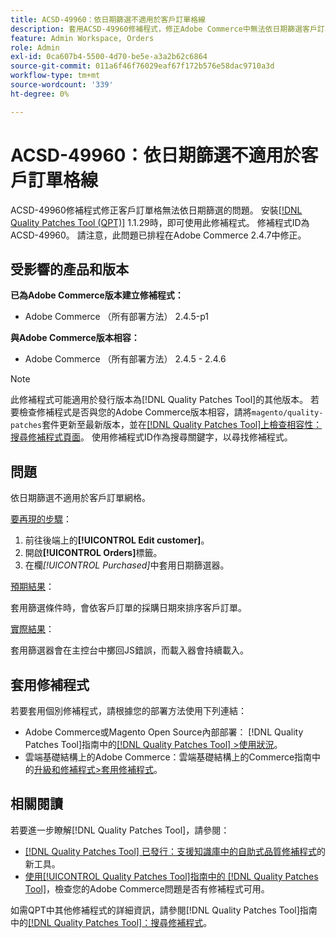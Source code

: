 ```yaml
---
title: ACSD-49960：依日期篩選不適用於客戶訂單格線
description: 套用ACSD-49960修補程式，修正Adobe Commerce中無法依日期篩選客戶訂單網格的問題。
feature: Admin Workspace, Orders
role: Admin
exl-id: 0ca607b4-5500-4d70-be5e-a3a2b62c6864
source-git-commit: 011a6f46f76029eaf67f172b576e58dac9710a3d
workflow-type: tm+mt
source-wordcount: '339'
ht-degree: 0%

---
```


# ACSD-49960：依日期篩選不適用於客戶訂單格線

ACSD-49960修補程式修正客戶訂單格無法依日期篩選的問題。 安裝[[!DNL Quality Patches Tool (QPT)]](https://experienceleague.adobe.com/en/docs/commerce-operations/tools/quality-patches-tool/quality-patches-tool-to-self-serve-quality-patches) 1.1.29時，即可使用此修補程式。 修補程式ID為ACSD-49960。 請注意，此問題已排程在Adobe Commerce 2.4.7中修正。

## 受影響的產品和版本

**已為Adobe Commerce版本建立修補程式：**

* Adobe Commerce （所有部署方法） 2.4.5-p1

**與Adobe Commerce版本相容：**

* Adobe Commerce （所有部署方法） 2.4.5 - 2.4.6

>[!NOTE]
>
>此修補程式可能適用於發行版本為[!DNL Quality Patches Tool]的其他版本。 若要檢查修補程式是否與您的Adobe Commerce版本相容，請將`magento/quality-patches`套件更新至最新版本，並在[[!DNL Quality Patches Tool]上檢查相容性：搜尋修補程式頁面](https://experienceleague.adobe.com/tools/commerce-quality-patches/index.html)。 使用修補程式ID作為搜尋關鍵字，以尋找修補程式。

## 問題

依日期篩選不適用於客戶訂單網格。

<u>要再現的步驟</u>：

1. 前往後端上的&#x200B;**[!UICONTROL Edit customer]**。
1. 開啟&#x200B;**[!UICONTROL Orders]**&#x200B;標籤。
1. 在欄&#x200B;*[!UICONTROL Purchased]*&#x200B;中套用日期篩選器。

<u>預期結果</u>：

套用篩選條件時，會依客戶訂單的採購日期來排序客戶訂單。

<u>實際結果</u>：

套用篩選器會在主控台中擲回JS錯誤，而載入器會持續載入。

## 套用修補程式

若要套用個別修補程式，請根據您的部署方法使用下列連結：

* Adobe Commerce或Magento Open Source內部部署： [!DNL Quality Patches Tool]指南中的[[!DNL Quality Patches Tool] >使用狀況](/help/tools/quality-patches-tool/usage.md)。
* 雲端基礎結構上的Adobe Commerce：雲端基礎結構上的Commerce指南中的[升級和修補程式>套用修補程式](https://experienceleague.adobe.com/docs/commerce-cloud-service/user-guide/develop/upgrade/apply-patches.html)。

## 相關閱讀

若要進一步瞭解[!DNL Quality Patches Tool]，請參閱：

* [[!DNL Quality Patches Tool] 已發行：支援知識庫中的自助式品質修補程式](https://experienceleague.adobe.com/en/docs/commerce-operations/tools/quality-patches-tool/quality-patches-tool-to-self-serve-quality-patches)的新工具。
* [使用[!UICONTROL Quality Patches Tool]指南中的 [!DNL Quality Patches Tool]](/help/tools/quality-patches-tool/patches-available-in-qpt/check-patch-for-magento-issue-with-magento-quality-patches.md)，檢查您的Adobe Commerce問題是否有修補程式可用。


如需QPT中其他修補程式的詳細資訊，請參閱[!DNL Quality Patches Tool]指南中的[[!DNL Quality Patches Tool]：搜尋修補程式](https://experienceleague.adobe.com/tools/commerce-quality-patches/index.html)。
